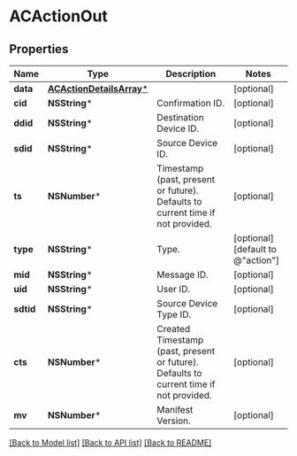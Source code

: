 # ACActionOut

## Properties
Name | Type | Description | Notes
------------ | ------------- | ------------- | -------------
**data** | [**ACActionDetailsArray***](ACActionDetailsArray.md) |  | [optional] 
**cid** | **NSString*** | Confirmation ID. | [optional] 
**ddid** | **NSString*** | Destination Device ID. | [optional] 
**sdid** | **NSString*** | Source Device ID. | [optional] 
**ts** | **NSNumber*** | Timestamp (past, present or future). Defaults to current time if not provided. | [optional] 
**type** | **NSString*** | Type. | [optional] [default to @"action"]
**mid** | **NSString*** | Message ID. | [optional] 
**uid** | **NSString*** | User ID. | [optional] 
**sdtid** | **NSString*** | Source Device Type ID. | [optional] 
**cts** | **NSNumber*** | Created Timestamp (past, present or future). Defaults to current time if not provided. | [optional] 
**mv** | **NSNumber*** | Manifest Version. | [optional] 

[[Back to Model list]](../README.md#documentation-for-models) [[Back to API list]](../README.md#documentation-for-api-endpoints) [[Back to README]](../README.md)



